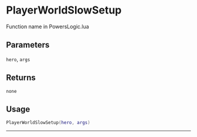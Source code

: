 # PlayerWorldSlowSetup
Function name in PowersLogic.lua
## Parameters
`hero`, `args`
## Returns
`none`
## Usage
```lua
PlayerWorldSlowSetup(hero, args)
```
---
